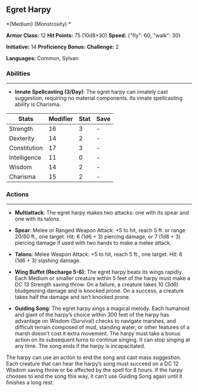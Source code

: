 ## Egret Harpy
*(Medium) (Monstrosity) *

**Armor Class:** 12
**Hit Points:** 75 (10d8+30)
**Speed:** {"fly": 60, "walk": 30}

**Initiative:** 14
**Proficiency Bonus:**
**Challenge:** 2

**Languages:** Common, Sylvan

### Abilities
 --- 
- **Innate Spellcasting (3/Day)**: The egret harpy can innately cast suggestion, requiring no material components. Its innate spellcasting ability is Charisma.



| Stats | Modifier | Stat | Save
| ---- | ---- | ---- | ---- |
| Strength | 16 | 3 | - |
| Dexterity | 14 | 2 | - |
| Constitution | 17 | 3 | - |
| Intelligence | 11 | 0 | - |
| Wisdom | 14 | 2 | - |
| Charisma | 15 | 2 | - |

### Actions
 --- 
- **Multiattack**: The egret harpy makes two attacks: one with its spear and one with its talons.

- **Spear**: Melee or Ranged Weapon Attack: +5 to hit, reach 5 ft. or range 20/60 ft., one target. Hit: 6 (1d6 + 3) piercing damage, or 7 (1d8 + 3) piercing damage if used with two hands to make a melee attack.

- **Talons**: Melee Weapon Attack: +5 to hit, reach 5 ft., one target. Hit: 6 (1d6 + 3) slashing damage.

- **Wing Buffet (Recharge 5-6)**: The egret harpy beats its wings rapidly. Each Medium or smaller creature within 5 feet of the harpy must make a DC 13 Strength saving throw. On a failure, a creature takes 10 (3d6) bludgeoning damage and is knocked prone. On a success, a creature takes half the damage and isn’t knocked prone.

- **Guiding Song**: The egret harpy sings a magical melody. Each humanoid and giant of the harpy’s choice within 300 feet of the harpy has advantage on Wisdom (Survival) checks to navigate marshes, and difficult terrain composed of mud, standing water, or other features of a marsh doesn’t cost it extra movement. The harpy must take a bonus action on its subsequent turns to continue singing. It can stop singing at any time. The song ends if the harpy is incapacitated.

The harpy can use an action to end the song and cast mass suggestion. Each creature that can hear the harpy’s song must succeed on a DC 12 Wisdom saving throw or be affected by the spell for 8 hours. If the harpy chooses to end the song this way, it can’t use Guiding Song again until it finishes a long rest.

